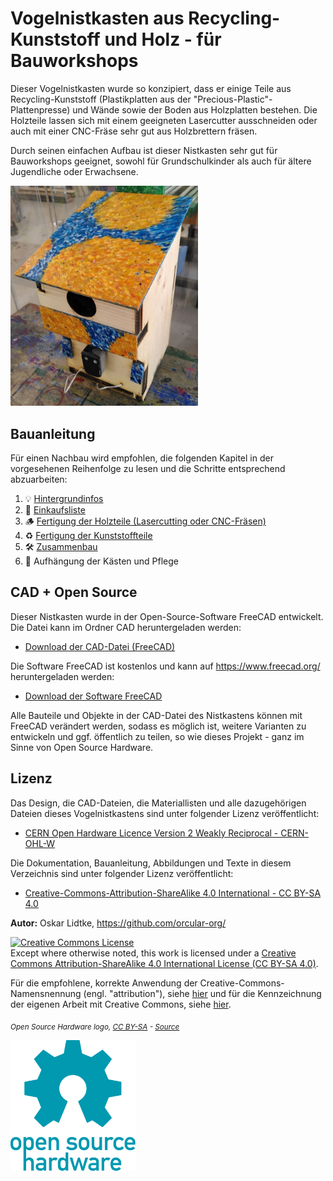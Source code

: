 # Vogelnistkasten aus Recycling-Kunststoff und Holz - für Bauworkshops

Dieser Vogelnistkasten wurde so konzipiert, dass er einige Teile aus Recycling-Kunststoff (Plastikplatten aus der "Precious-Plastic"-Plattenpresse) und Wände sowie der Boden aus Holzplatten bestehen. Die Holzteile lassen sich mit einem geeigneten Lasercutter ausschneiden oder auch mit einer CNC-Fräse sehr gut aus Holzbrettern fräsen.

Durch seinen einfachen Aufbau ist dieser Nistkasten sehr gut für Bauworkshops geeignet, sowohl für Grundschulkinder als auch für ältere Jugendliche oder Erwachsene.

<img width="300" src="Documentation/Nistkasten_Titelbild.jpg">

## Bauanleitung

Für einen Nachbau wird empfohlen, die folgenden Kapitel in der vorgesehenen Reihenfolge zu lesen und die Schritte entsprechend abzuarbeiten:

1. 💡 [Hintergrundinfos](Documentation/Hintergrundinfos/Hintergrundinfos.md)
2. 🛒 [Einkaufsliste](Documentation/Einkaufsliste/Einkaufsliste.md)
3. 🪵 [Fertigung der Holzteile (Lasercutting oder CNC-Fräsen)](Documentation/Fertigung_der_Holzteile/Fertigung_der_Holzteile.md)
4. ♻️ [Fertigung der Kunststoffteile](Documentation/Fertigung_der_Kunststoffteile/Fertigung_der_Kunststoffteile.md)
5. 🛠️ [Zusammenbau](Documentation/Documentation.md)
6. 🐣 Aufhängung der Kästen und Pflege

## CAD + Open Source

Dieser Nistkasten wurde in der Open-Source-Software FreeCAD entwickelt. Die Datei kann im Ordner CAD heruntergeladen werden:

- [Download der CAD-Datei (FreeCAD)](CAD)

Die Software FreeCAD ist kostenlos und kann auf https://www.freecad.org/ heruntergeladen werden:

- [Download der Software FreeCAD](https://www.freecad.org/)

Alle Bauteile und Objekte in der CAD-Datei des Nistkastens können mit FreeCAD verändert werden, sodass es möglich ist, weitere Varianten zu entwickeln und ggf. öffentlich zu teilen, so wie dieses Projekt - ganz im Sinne von Open Source Hardware.

## Lizenz

Das Design, die CAD-Dateien, die Materiallisten und alle dazugehörigen Dateien dieses Vogelnistkastens sind unter folgender Lizenz veröffentlicht:

- [CERN Open Hardware Licence Version 2 Weakly Reciprocal - CERN-OHL-W](https://cern-ohl.web.cern.ch/)

Die Dokumentation, Bauanleitung, Abbildungen und Texte in diesem Verzeichnis sind unter folgender Lizenz veröffentlicht:

- [Creative-Commons-Attribution-ShareAlike 4.0 International - CC BY-SA 4.0](http://creativecommons.org/licenses/by-sa/4.0/)

**Autor:** Oskar Lidtke, https://github.com/orcular-org/

<a rel="license" href="http://creativecommons.org/licenses/by-sa/4.0/"><img alt="Creative Commons License" style="border-width:0" src="https://i.creativecommons.org/l/by-sa/4.0/88x31.png" /></a><br />Except where otherwise noted, this work is licensed under a <a rel="license" href="http://creativecommons.org/licenses/by-sa/4.0/">Creative Commons Attribution-ShareAlike 4.0 International License (CC BY-SA 4.0)</a>.

Für die empfohlene, korrekte Anwendung der Creative-Commons-Namensnennung (engl. "attribution"), siehe [hier](https://wiki.creativecommons.org/wiki/Best_practices_for_attribution) und für die Kennzeichnung der eigenen Arbeit mit Creative Commons, siehe [hier](https://wiki.creativecommons.org/wiki/Marking_your_work_with_a_CC_license).

<p align="left">
<i> <sub> Open Source Hardware logo, <a href="https://creativecommons.org/licenses/by-sa/4.0/">CC BY-SA</a> - <a href="https://www.oshwa.org/open-source-hardware-logo/">Source</a> </sub></i>
</p>

<img width="200" src="Documentation/oshw-logo.svg">
